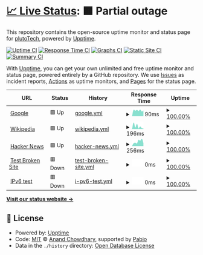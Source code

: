 # [📈 Live Status](https://plutoTechGroup.github.io/uptime): <!--live status--> **🟧 Partial outage**

This repository contains the open-source uptime monitor and status page for [plutoTech](https://plutoTechGroup.github.io/uptime), powered by [Upptime](https://github.com/upptime/upptime).

[![Uptime CI](https://github.com/plutoTechGroup/uptime/workflows/Uptime%20CI/badge.svg)](https://github.com/plutoTechGroup/uptime/actions?query=workflow%3A%22Uptime+CI%22)
[![Response Time CI](https://github.com/plutoTechGroup/uptime/workflows/Response%20Time%20CI/badge.svg)](https://github.com/plutoTechGroup/uptime/actions?query=workflow%3A%22Response+Time+CI%22)
[![Graphs CI](https://github.com/plutoTechGroup/uptime/workflows/Graphs%20CI/badge.svg)](https://github.com/plutoTechGroup/uptime/actions?query=workflow%3A%22Graphs+CI%22)
[![Static Site CI](https://github.com/plutoTechGroup/uptime/workflows/Static%20Site%20CI/badge.svg)](https://github.com/plutoTechGroup/uptime/actions?query=workflow%3A%22Static+Site+CI%22)
[![Summary CI](https://github.com/plutoTechGroup/uptime/workflows/Summary%20CI/badge.svg)](https://github.com/plutoTechGroup/uptime/actions?query=workflow%3A%22Summary+CI%22)

With [Upptime](https://upptime.js.org), you can get your own unlimited and free uptime monitor and status page, powered entirely by a GitHub repository. We use [Issues](https://github.com/plutoTechGroup/uptime/issues) as incident reports, [Actions](https://github.com/plutoTechGroup/uptime/actions) as uptime monitors, and [Pages](https://plutoTechGroup.github.io/uptime) for the status page.

<!--start: status pages-->
<!-- This summary is generated by Upptime (https://github.com/upptime/upptime) -->
<!-- Do not edit this manually, your changes will be overwritten -->
<!-- prettier-ignore -->
| URL | Status | History | Response Time | Uptime |
| --- | ------ | ------- | ------------- | ------ |
| <img alt="" src="https://icons.duckduckgo.com/ip3/www.google.com.ico" height="13"> [Google](https://www.google.com) | 🟩 Up | [google.yml](https://github.com/plutoTechGroup/uptime/commits/HEAD/history/google.yml) | <details><summary><img alt="Response time graph" src="./graphs/google/response-time-week.png" height="20"> 90ms</summary><br><a href="https://plutoTechGroup.github.io/uptime/history/google"><img alt="Response time 88" src="https://img.shields.io/endpoint?url=https%3A%2F%2Fraw.githubusercontent.com%2FplutoTechGroup%2Fuptime%2FHEAD%2Fapi%2Fgoogle%2Fresponse-time.json"></a><br><a href="https://plutoTechGroup.github.io/uptime/history/google"><img alt="24-hour response time 89" src="https://img.shields.io/endpoint?url=https%3A%2F%2Fraw.githubusercontent.com%2FplutoTechGroup%2Fuptime%2FHEAD%2Fapi%2Fgoogle%2Fresponse-time-day.json"></a><br><a href="https://plutoTechGroup.github.io/uptime/history/google"><img alt="7-day response time 90" src="https://img.shields.io/endpoint?url=https%3A%2F%2Fraw.githubusercontent.com%2FplutoTechGroup%2Fuptime%2FHEAD%2Fapi%2Fgoogle%2Fresponse-time-week.json"></a><br><a href="https://plutoTechGroup.github.io/uptime/history/google"><img alt="30-day response time 88" src="https://img.shields.io/endpoint?url=https%3A%2F%2Fraw.githubusercontent.com%2FplutoTechGroup%2Fuptime%2FHEAD%2Fapi%2Fgoogle%2Fresponse-time-month.json"></a><br><a href="https://plutoTechGroup.github.io/uptime/history/google"><img alt="1-year response time 88" src="https://img.shields.io/endpoint?url=https%3A%2F%2Fraw.githubusercontent.com%2FplutoTechGroup%2Fuptime%2FHEAD%2Fapi%2Fgoogle%2Fresponse-time-year.json"></a></details> | <details><summary><a href="https://plutoTechGroup.github.io/uptime/history/google">100.00%</a></summary><a href="https://plutoTechGroup.github.io/uptime/history/google"><img alt="All-time uptime 100.00%" src="https://img.shields.io/endpoint?url=https%3A%2F%2Fraw.githubusercontent.com%2FplutoTechGroup%2Fuptime%2FHEAD%2Fapi%2Fgoogle%2Fuptime.json"></a><br><a href="https://plutoTechGroup.github.io/uptime/history/google"><img alt="24-hour uptime 100.00%" src="https://img.shields.io/endpoint?url=https%3A%2F%2Fraw.githubusercontent.com%2FplutoTechGroup%2Fuptime%2FHEAD%2Fapi%2Fgoogle%2Fuptime-day.json"></a><br><a href="https://plutoTechGroup.github.io/uptime/history/google"><img alt="7-day uptime 100.00%" src="https://img.shields.io/endpoint?url=https%3A%2F%2Fraw.githubusercontent.com%2FplutoTechGroup%2Fuptime%2FHEAD%2Fapi%2Fgoogle%2Fuptime-week.json"></a><br><a href="https://plutoTechGroup.github.io/uptime/history/google"><img alt="30-day uptime 100.00%" src="https://img.shields.io/endpoint?url=https%3A%2F%2Fraw.githubusercontent.com%2FplutoTechGroup%2Fuptime%2FHEAD%2Fapi%2Fgoogle%2Fuptime-month.json"></a><br><a href="https://plutoTechGroup.github.io/uptime/history/google"><img alt="1-year uptime 100.00%" src="https://img.shields.io/endpoint?url=https%3A%2F%2Fraw.githubusercontent.com%2FplutoTechGroup%2Fuptime%2FHEAD%2Fapi%2Fgoogle%2Fuptime-year.json"></a></details>
| <img alt="" src="https://icons.duckduckgo.com/ip3/en.wikipedia.org.ico" height="13"> [Wikipedia](https://en.wikipedia.org) | 🟩 Up | [wikipedia.yml](https://github.com/plutoTechGroup/uptime/commits/HEAD/history/wikipedia.yml) | <details><summary><img alt="Response time graph" src="./graphs/wikipedia/response-time-week.png" height="20"> 196ms</summary><br><a href="https://plutoTechGroup.github.io/uptime/history/wikipedia"><img alt="Response time 184" src="https://img.shields.io/endpoint?url=https%3A%2F%2Fraw.githubusercontent.com%2FplutoTechGroup%2Fuptime%2FHEAD%2Fapi%2Fwikipedia%2Fresponse-time.json"></a><br><a href="https://plutoTechGroup.github.io/uptime/history/wikipedia"><img alt="24-hour response time 46" src="https://img.shields.io/endpoint?url=https%3A%2F%2Fraw.githubusercontent.com%2FplutoTechGroup%2Fuptime%2FHEAD%2Fapi%2Fwikipedia%2Fresponse-time-day.json"></a><br><a href="https://plutoTechGroup.github.io/uptime/history/wikipedia"><img alt="7-day response time 196" src="https://img.shields.io/endpoint?url=https%3A%2F%2Fraw.githubusercontent.com%2FplutoTechGroup%2Fuptime%2FHEAD%2Fapi%2Fwikipedia%2Fresponse-time-week.json"></a><br><a href="https://plutoTechGroup.github.io/uptime/history/wikipedia"><img alt="30-day response time 184" src="https://img.shields.io/endpoint?url=https%3A%2F%2Fraw.githubusercontent.com%2FplutoTechGroup%2Fuptime%2FHEAD%2Fapi%2Fwikipedia%2Fresponse-time-month.json"></a><br><a href="https://plutoTechGroup.github.io/uptime/history/wikipedia"><img alt="1-year response time 184" src="https://img.shields.io/endpoint?url=https%3A%2F%2Fraw.githubusercontent.com%2FplutoTechGroup%2Fuptime%2FHEAD%2Fapi%2Fwikipedia%2Fresponse-time-year.json"></a></details> | <details><summary><a href="https://plutoTechGroup.github.io/uptime/history/wikipedia">100.00%</a></summary><a href="https://plutoTechGroup.github.io/uptime/history/wikipedia"><img alt="All-time uptime 100.00%" src="https://img.shields.io/endpoint?url=https%3A%2F%2Fraw.githubusercontent.com%2FplutoTechGroup%2Fuptime%2FHEAD%2Fapi%2Fwikipedia%2Fuptime.json"></a><br><a href="https://plutoTechGroup.github.io/uptime/history/wikipedia"><img alt="24-hour uptime 100.00%" src="https://img.shields.io/endpoint?url=https%3A%2F%2Fraw.githubusercontent.com%2FplutoTechGroup%2Fuptime%2FHEAD%2Fapi%2Fwikipedia%2Fuptime-day.json"></a><br><a href="https://plutoTechGroup.github.io/uptime/history/wikipedia"><img alt="7-day uptime 100.00%" src="https://img.shields.io/endpoint?url=https%3A%2F%2Fraw.githubusercontent.com%2FplutoTechGroup%2Fuptime%2FHEAD%2Fapi%2Fwikipedia%2Fuptime-week.json"></a><br><a href="https://plutoTechGroup.github.io/uptime/history/wikipedia"><img alt="30-day uptime 100.00%" src="https://img.shields.io/endpoint?url=https%3A%2F%2Fraw.githubusercontent.com%2FplutoTechGroup%2Fuptime%2FHEAD%2Fapi%2Fwikipedia%2Fuptime-month.json"></a><br><a href="https://plutoTechGroup.github.io/uptime/history/wikipedia"><img alt="1-year uptime 100.00%" src="https://img.shields.io/endpoint?url=https%3A%2F%2Fraw.githubusercontent.com%2FplutoTechGroup%2Fuptime%2FHEAD%2Fapi%2Fwikipedia%2Fuptime-year.json"></a></details>
| <img alt="" src="https://icons.duckduckgo.com/ip3/news.ycombinator.com.ico" height="13"> [Hacker News](https://news.ycombinator.com) | 🟩 Up | [hacker-news.yml](https://github.com/plutoTechGroup/uptime/commits/HEAD/history/hacker-news.yml) | <details><summary><img alt="Response time graph" src="./graphs/hacker-news/response-time-week.png" height="20"> 256ms</summary><br><a href="https://plutoTechGroup.github.io/uptime/history/hacker-news"><img alt="Response time 285" src="https://img.shields.io/endpoint?url=https%3A%2F%2Fraw.githubusercontent.com%2FplutoTechGroup%2Fuptime%2FHEAD%2Fapi%2Fhacker-news%2Fresponse-time.json"></a><br><a href="https://plutoTechGroup.github.io/uptime/history/hacker-news"><img alt="24-hour response time 159" src="https://img.shields.io/endpoint?url=https%3A%2F%2Fraw.githubusercontent.com%2FplutoTechGroup%2Fuptime%2FHEAD%2Fapi%2Fhacker-news%2Fresponse-time-day.json"></a><br><a href="https://plutoTechGroup.github.io/uptime/history/hacker-news"><img alt="7-day response time 256" src="https://img.shields.io/endpoint?url=https%3A%2F%2Fraw.githubusercontent.com%2FplutoTechGroup%2Fuptime%2FHEAD%2Fapi%2Fhacker-news%2Fresponse-time-week.json"></a><br><a href="https://plutoTechGroup.github.io/uptime/history/hacker-news"><img alt="30-day response time 285" src="https://img.shields.io/endpoint?url=https%3A%2F%2Fraw.githubusercontent.com%2FplutoTechGroup%2Fuptime%2FHEAD%2Fapi%2Fhacker-news%2Fresponse-time-month.json"></a><br><a href="https://plutoTechGroup.github.io/uptime/history/hacker-news"><img alt="1-year response time 285" src="https://img.shields.io/endpoint?url=https%3A%2F%2Fraw.githubusercontent.com%2FplutoTechGroup%2Fuptime%2FHEAD%2Fapi%2Fhacker-news%2Fresponse-time-year.json"></a></details> | <details><summary><a href="https://plutoTechGroup.github.io/uptime/history/hacker-news">100.00%</a></summary><a href="https://plutoTechGroup.github.io/uptime/history/hacker-news"><img alt="All-time uptime 100.00%" src="https://img.shields.io/endpoint?url=https%3A%2F%2Fraw.githubusercontent.com%2FplutoTechGroup%2Fuptime%2FHEAD%2Fapi%2Fhacker-news%2Fuptime.json"></a><br><a href="https://plutoTechGroup.github.io/uptime/history/hacker-news"><img alt="24-hour uptime 100.00%" src="https://img.shields.io/endpoint?url=https%3A%2F%2Fraw.githubusercontent.com%2FplutoTechGroup%2Fuptime%2FHEAD%2Fapi%2Fhacker-news%2Fuptime-day.json"></a><br><a href="https://plutoTechGroup.github.io/uptime/history/hacker-news"><img alt="7-day uptime 100.00%" src="https://img.shields.io/endpoint?url=https%3A%2F%2Fraw.githubusercontent.com%2FplutoTechGroup%2Fuptime%2FHEAD%2Fapi%2Fhacker-news%2Fuptime-week.json"></a><br><a href="https://plutoTechGroup.github.io/uptime/history/hacker-news"><img alt="30-day uptime 100.00%" src="https://img.shields.io/endpoint?url=https%3A%2F%2Fraw.githubusercontent.com%2FplutoTechGroup%2Fuptime%2FHEAD%2Fapi%2Fhacker-news%2Fuptime-month.json"></a><br><a href="https://plutoTechGroup.github.io/uptime/history/hacker-news"><img alt="1-year uptime 100.00%" src="https://img.shields.io/endpoint?url=https%3A%2F%2Fraw.githubusercontent.com%2FplutoTechGroup%2Fuptime%2FHEAD%2Fapi%2Fhacker-news%2Fuptime-year.json"></a></details>
| <img alt="" src="https://icons.duckduckgo.com/ip3/thissitedoesnotexist.koj.co.ico" height="13"> [Test Broken Site](https://thissitedoesnotexist.koj.co) | 🟥 Down | [test-broken-site.yml](https://github.com/plutoTechGroup/uptime/commits/HEAD/history/test-broken-site.yml) | <details><summary><img alt="Response time graph" src="./graphs/test-broken-site/response-time-week.png" height="20"> 0ms</summary><br><a href="https://plutoTechGroup.github.io/uptime/history/test-broken-site"><img alt="Response time 0" src="https://img.shields.io/endpoint?url=https%3A%2F%2Fraw.githubusercontent.com%2FplutoTechGroup%2Fuptime%2FHEAD%2Fapi%2Ftest-broken-site%2Fresponse-time.json"></a><br><a href="https://plutoTechGroup.github.io/uptime/history/test-broken-site"><img alt="24-hour response time 0" src="https://img.shields.io/endpoint?url=https%3A%2F%2Fraw.githubusercontent.com%2FplutoTechGroup%2Fuptime%2FHEAD%2Fapi%2Ftest-broken-site%2Fresponse-time-day.json"></a><br><a href="https://plutoTechGroup.github.io/uptime/history/test-broken-site"><img alt="7-day response time 0" src="https://img.shields.io/endpoint?url=https%3A%2F%2Fraw.githubusercontent.com%2FplutoTechGroup%2Fuptime%2FHEAD%2Fapi%2Ftest-broken-site%2Fresponse-time-week.json"></a><br><a href="https://plutoTechGroup.github.io/uptime/history/test-broken-site"><img alt="30-day response time 0" src="https://img.shields.io/endpoint?url=https%3A%2F%2Fraw.githubusercontent.com%2FplutoTechGroup%2Fuptime%2FHEAD%2Fapi%2Ftest-broken-site%2Fresponse-time-month.json"></a><br><a href="https://plutoTechGroup.github.io/uptime/history/test-broken-site"><img alt="1-year response time 0" src="https://img.shields.io/endpoint?url=https%3A%2F%2Fraw.githubusercontent.com%2FplutoTechGroup%2Fuptime%2FHEAD%2Fapi%2Ftest-broken-site%2Fresponse-time-year.json"></a></details> | <details><summary><a href="https://plutoTechGroup.github.io/uptime/history/test-broken-site">100.00%</a></summary><a href="https://plutoTechGroup.github.io/uptime/history/test-broken-site"><img alt="All-time uptime 100.00%" src="https://img.shields.io/endpoint?url=https%3A%2F%2Fraw.githubusercontent.com%2FplutoTechGroup%2Fuptime%2FHEAD%2Fapi%2Ftest-broken-site%2Fuptime.json"></a><br><a href="https://plutoTechGroup.github.io/uptime/history/test-broken-site"><img alt="24-hour uptime 100.00%" src="https://img.shields.io/endpoint?url=https%3A%2F%2Fraw.githubusercontent.com%2FplutoTechGroup%2Fuptime%2FHEAD%2Fapi%2Ftest-broken-site%2Fuptime-day.json"></a><br><a href="https://plutoTechGroup.github.io/uptime/history/test-broken-site"><img alt="7-day uptime 100.00%" src="https://img.shields.io/endpoint?url=https%3A%2F%2Fraw.githubusercontent.com%2FplutoTechGroup%2Fuptime%2FHEAD%2Fapi%2Ftest-broken-site%2Fuptime-week.json"></a><br><a href="https://plutoTechGroup.github.io/uptime/history/test-broken-site"><img alt="30-day uptime 100.00%" src="https://img.shields.io/endpoint?url=https%3A%2F%2Fraw.githubusercontent.com%2FplutoTechGroup%2Fuptime%2FHEAD%2Fapi%2Ftest-broken-site%2Fuptime-month.json"></a><br><a href="https://plutoTechGroup.github.io/uptime/history/test-broken-site"><img alt="1-year uptime 100.00%" src="https://img.shields.io/endpoint?url=https%3A%2F%2Fraw.githubusercontent.com%2FplutoTechGroup%2Fuptime%2FHEAD%2Fapi%2Ftest-broken-site%2Fuptime-year.json"></a></details>
| <img alt="" src="https://icons.duckduckgo.com/ip3/null.ico" height="13"> [IPv6 test](forwardemail.net) | 🟥 Down | [i-pv6-test.yml](https://github.com/plutoTechGroup/uptime/commits/HEAD/history/i-pv6-test.yml) | <details><summary><img alt="Response time graph" src="./graphs/i-pv6-test/response-time-week.png" height="20"> 0ms</summary><br><a href="https://plutoTechGroup.github.io/uptime/history/i-pv6-test"><img alt="Response time 0" src="https://img.shields.io/endpoint?url=https%3A%2F%2Fraw.githubusercontent.com%2FplutoTechGroup%2Fuptime%2FHEAD%2Fapi%2Fi-pv6-test%2Fresponse-time.json"></a><br><a href="https://plutoTechGroup.github.io/uptime/history/i-pv6-test"><img alt="24-hour response time 0" src="https://img.shields.io/endpoint?url=https%3A%2F%2Fraw.githubusercontent.com%2FplutoTechGroup%2Fuptime%2FHEAD%2Fapi%2Fi-pv6-test%2Fresponse-time-day.json"></a><br><a href="https://plutoTechGroup.github.io/uptime/history/i-pv6-test"><img alt="7-day response time 0" src="https://img.shields.io/endpoint?url=https%3A%2F%2Fraw.githubusercontent.com%2FplutoTechGroup%2Fuptime%2FHEAD%2Fapi%2Fi-pv6-test%2Fresponse-time-week.json"></a><br><a href="https://plutoTechGroup.github.io/uptime/history/i-pv6-test"><img alt="30-day response time 0" src="https://img.shields.io/endpoint?url=https%3A%2F%2Fraw.githubusercontent.com%2FplutoTechGroup%2Fuptime%2FHEAD%2Fapi%2Fi-pv6-test%2Fresponse-time-month.json"></a><br><a href="https://plutoTechGroup.github.io/uptime/history/i-pv6-test"><img alt="1-year response time 0" src="https://img.shields.io/endpoint?url=https%3A%2F%2Fraw.githubusercontent.com%2FplutoTechGroup%2Fuptime%2FHEAD%2Fapi%2Fi-pv6-test%2Fresponse-time-year.json"></a></details> | <details><summary><a href="https://plutoTechGroup.github.io/uptime/history/i-pv6-test">100.00%</a></summary><a href="https://plutoTechGroup.github.io/uptime/history/i-pv6-test"><img alt="All-time uptime 100.00%" src="https://img.shields.io/endpoint?url=https%3A%2F%2Fraw.githubusercontent.com%2FplutoTechGroup%2Fuptime%2FHEAD%2Fapi%2Fi-pv6-test%2Fuptime.json"></a><br><a href="https://plutoTechGroup.github.io/uptime/history/i-pv6-test"><img alt="24-hour uptime 100.00%" src="https://img.shields.io/endpoint?url=https%3A%2F%2Fraw.githubusercontent.com%2FplutoTechGroup%2Fuptime%2FHEAD%2Fapi%2Fi-pv6-test%2Fuptime-day.json"></a><br><a href="https://plutoTechGroup.github.io/uptime/history/i-pv6-test"><img alt="7-day uptime 100.00%" src="https://img.shields.io/endpoint?url=https%3A%2F%2Fraw.githubusercontent.com%2FplutoTechGroup%2Fuptime%2FHEAD%2Fapi%2Fi-pv6-test%2Fuptime-week.json"></a><br><a href="https://plutoTechGroup.github.io/uptime/history/i-pv6-test"><img alt="30-day uptime 100.00%" src="https://img.shields.io/endpoint?url=https%3A%2F%2Fraw.githubusercontent.com%2FplutoTechGroup%2Fuptime%2FHEAD%2Fapi%2Fi-pv6-test%2Fuptime-month.json"></a><br><a href="https://plutoTechGroup.github.io/uptime/history/i-pv6-test"><img alt="1-year uptime 100.00%" src="https://img.shields.io/endpoint?url=https%3A%2F%2Fraw.githubusercontent.com%2FplutoTechGroup%2Fuptime%2FHEAD%2Fapi%2Fi-pv6-test%2Fuptime-year.json"></a></details>

<!--end: status pages-->

[**Visit our status website →**](https://plutoTechGroup.github.io/uptime)

## 📄 License

- Powered by: [Upptime](https://github.com/upptime/upptime)
- Code: [MIT](./LICENSE) © [Anand Chowdhary](https://anandchowdhary.com), supported by [Pabio](https://pabio.com)
- Data in the `./history` directory: [Open Database License](https://opendatacommons.org/licenses/odbl/1-0/)
